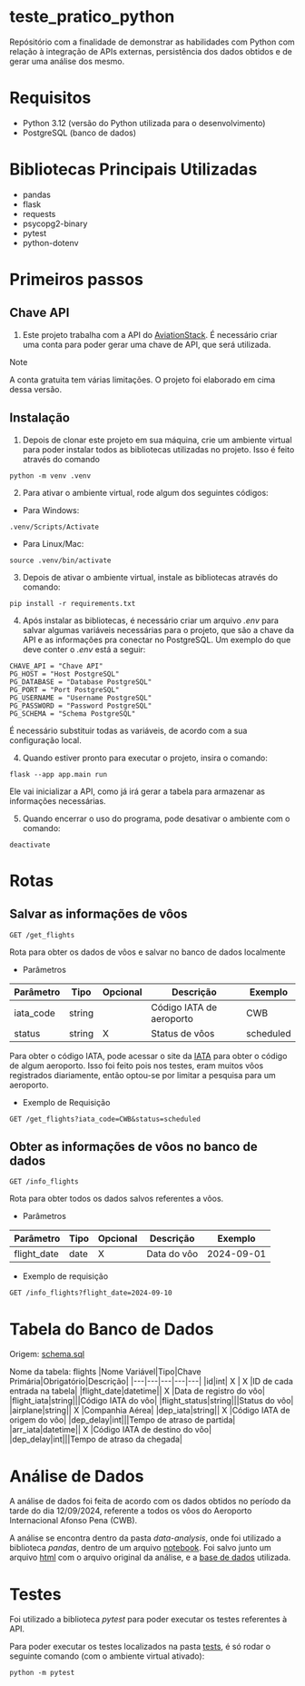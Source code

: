 # teste_pratico_python
Repósitório com a finalidade de demonstrar as habilidades com Python com relação à integração de APIs externas, persistência dos dados obtidos e de gerar uma análise dos mesmo.

# Requisitos

- Python 3.12 (versão do Python utilizada para o desenvolvimento)
- PostgreSQL (banco de dados)

# Bibliotecas Principais Utilizadas

- pandas
- flask
- requests
- psycopg2-binary
- pytest
- python-dotenv

# Primeiros passos

## Chave API

1. Este projeto trabalha com a API do [AviationStack](https://aviationstack.com/). É necessário criar uma conta para poder gerar uma chave de API, que será utilizada.

> [!NOTE]
> A conta gratuita tem várias limitações. O projeto foi elaborado em cima dessa versão.

## Instalação

1. Depois de clonar este projeto em sua máquina, crie um ambiente virtual para poder instalar todos as bibliotecas utilizadas no projeto. Isso é feito através do comando

`python -m venv .venv`

2. Para ativar o ambiente virtual, rode algum dos seguintes códigos:

- Para Windows:

`.venv/Scripts/Activate`

- Para Linux/Mac:

`source .venv/bin/activate`

3. Depois de ativar o ambiente virtual, instale as bibliotecas através do comando:

`pip install -r requirements.txt`

4. Após instalar as bibliotecas, é necessário criar um arquivo _.env_ para salvar algumas variáveis necessárias para o projeto, que são a chave da API e as informações pra conectar no PostgreSQL. Um exemplo do que deve conter o _.env_ está a seguir:

```
CHAVE_API = "Chave API"
PG_HOST = "Host PostgreSQL"
PG_DATABASE = "Database PostgreSQL"
PG_PORT = "Port PostgreSQL"
PG_USERNAME = "Username PostgreSQL"
PG_PASSWORD = "Password PostgreSQL"
PG_SCHEMA = "Schema PostgreSQL"
```

É necessário substituir todas as variáveis, de acordo com a sua configuração local.

4. Quando estiver pronto para executar o projeto, insira o comando:

`flask --app app.main run`

Ele vai inicializar a API, como já irá gerar a tabela para armazenar as informações necessárias.

5. Quando encerrar o uso do programa, pode desativar o ambiente com o comando:

`deactivate`

# Rotas

## Salvar as informações de vôos

`GET /get_flights`

Rota para obter os dados de vôos e salvar no banco de dados localmente

- Parâmetros

|Parâmetro|Tipo|Opcional|Descrição|Exemplo|
|---|---|---|---|---|
|iata_code|string| |Código IATA de aeroporto|CWB|
|status|string| X |Status de vôos|scheduled|

Para obter o código IATA, pode acessar o site da [IATA](https://www.iata.org/en/publications/directories/code-search/) para obter o código de algum aeroporto.
Isso foi feito pois nos testes, eram muitos vôos registrados diariamente, então optou-se por limitar a pesquisa para um aeroporto.

- Exemplo de Requisição

`GET /get_flights?iata_code=CWB&status=scheduled`

## Obter as informações de vôos no banco de dados

`GET /info_flights`

Rota para obter todos os dados salvos referentes a vôos.

- Parâmetros

|Parâmetro|Tipo|Opcional|Descrição|Exemplo|
|---|---|---|---|---|
|flight_date|date| X |Data do vôo|2024-09-01|

- Exemplo de requisição

`GET /info_flights?flight_date=2024-09-10`

# Tabela do Banco de Dados

Origem: [schema.sql](app/db/schema.sql)

Nome da tabela: flights
|Nome Variável|Tipo|Chave Primária|Obrigatório|Descrição|
|---|---|---|---|---|
|id|int| X | X |ID de cada entrada na tabela|
|flight_date|datetime|| X |Data de registro do vôo|
|flight_iata|string|||Código IATA do vôo|
|flight_status|string|||Status do vôo|
|airplane|string|| X |Companhia Aérea|
|dep_iata|string|| X |Código IATA de origem do vôo|
|dep_delay|int|||Tempo de atraso de partida|
|arr_iata|datetime|| X |Código IATA de destino do vôo|
|dep_delay|int|||Tempo de atraso da chegada|

# Análise de Dados

A análise de dados foi feita de acordo com os dados obtidos no período da tarde do dia 12/09/2024, referente a todos os vôos do Aeroporto Internacional Afonso Pena (CWB). 

A análise se encontra dentro da pasta _data-analysis_, onde foi utilizado a biblioteca _pandas_, dentro de um arquivo [notebook](data-analysis/analise-dados-aeroporto-cwb.ipynb). Foi salvo junto um arquivo [html](data-analysis/analise-dados-aeroporto-cwb.html) com o arquivo original da análise, e a [base de dados](data-analysis/info_flights.json) utilizada.

# Testes

Foi utilizado a biblioteca _pytest_ para poder executar os testes referentes à API.

Para poder executar os testes localizados na pasta [tests](app/tests/), é só rodar o seguinte comando (com o ambiente virtual ativado):

`python -m pytest`